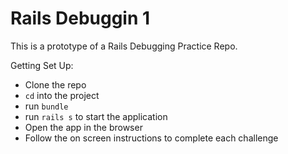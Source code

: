 # Rails Debuggin 1

This is a prototype of a Rails Debugging Practice Repo.

Getting Set Up:

- Clone the repo
- `cd` into the project
- run `bundle`
- run `rails s` to start the application
- Open the app in the browser
- Follow the on screen instructions to complete each challenge